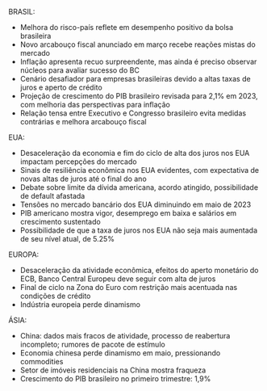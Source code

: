 
BRASIL: 
- Melhora do risco-país reflete em desempenho positivo da bolsa brasileira
- Novo arcabouço fiscal anunciado em março recebe reações mistas do mercado
- Inflação apresenta recuo surpreendente, mas ainda é preciso observar núcleos para avaliar sucesso do BC
- Cenário desafiador para empresas brasileiras devido a altas taxas de juros e aperto de crédito
- Projeção de crescimento do PIB brasileiro revisada para 2,1% em 2023, com melhoria das perspectivas para inflação
- Relação tensa entre Executivo e Congresso brasileiro evita medidas contrárias e melhora arcabouço fiscal

EUA:
- Desaceleração da economia e fim do ciclo de alta dos juros nos EUA impactam percepções do mercado
- Sinais de resiliência econômica nos EUA evidentes, com expectativa de novas altas de juros até o final do ano
- Debate sobre limite da dívida americana, acordo atingido, possibilidade de default afastada
- Tensões no mercado bancário dos EUA diminuindo em maio de 2023
- PIB americano mostra vigor, desemprego em baixa e salários em crescimento sustentado
- Possibilidade de que a taxa de juros nos EUA não seja mais aumentada de seu nível atual, de 5.25%

EUROPA:
- Desaceleração da atividade econômica, efeitos do aperto monetário do ECB, Banco Central Europeu deve seguir com alta de juros
- Final de ciclo na Zona do Euro com restrição mais acentuada nas condições de crédito
- Indústria europeia perde dinamismo

ÁSIA:
- China: dados mais fracos de atividade, processo de reabertura incompleto; rumores de pacote de estímulo
- Economia chinesa perde dinamismo em maio, pressionando commodities
- Setor de imóveis residenciais na China mostra fraqueza
- Crescimento do PIB brasileiro no primeiro trimestre: 1,9%